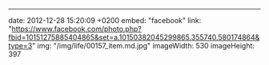 ---
date: 2012-12-28 15:20:09 +0200
embed: "facebook"
link: "https://www.facebook.com/photo.php?fbid=10151275885404865&set=a.10150382045299865.355740.580174864&type=3"
img: "/img/life/00157_item.md.jpg"
imageWidth: 530
imageHeight: 397
